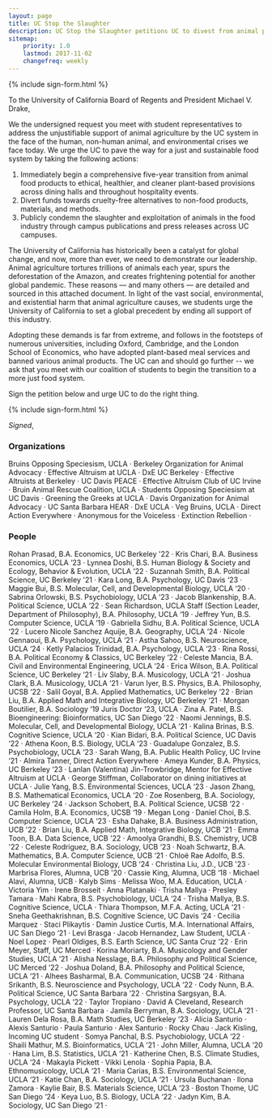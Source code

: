 ```yaml
---
layout: page
title: UC Stop the Slaughter
description: UC Stop the Slaughter petitions UC to divest from animal products.
sitemap:
    priority: 1.0
    lastmod: 2017-11-02
    changefreq: weekly
---
```


{% include sign-form.html %}

To the University of California Board of Regents and President Michael V. Drake,

We the undersigned request you meet with student representatives to address the unjustifiable support of animal agriculture by the UC system in the face of the human, non-human animal, and environmental crises we face today. We urge the UC to pave the way for a just and sustainable food system by taking the following actions: 

1. Immediately begin a comprehensive five-year transition from animal food products to ethical, healthier, and cleaner plant-based provisions across dining halls and throughout hospitality events.
2. Divert funds towards cruelty-free alternatives to non-food products, materials, and methods.
3. Publicly condemn the slaughter and exploitation of animals in the food industry through campus publications and press releases across UC campuses.

The University of California has historically been a catalyst for global change, and now, more than ever, we need to demonstrate our leadership. Animal agriculture tortures trillions of animals each year, spurs the deforestation of the Amazon, and creates frightening potential for another global pandemic. These reasons — and many others — are detailed and sourced in this  attached document. In light of the vast social, environmental, and existential harm that animal agriculture causes, we students urge the University of California to set a global precedent by ending all support of this industry.

Adopting these demands is far from extreme, and follows in the footsteps of numerous universities, including Oxford, Cambridge, and the London School of Economics, who have adopted plant-based meal services and banned various animal products. The UC can and should go further -- we ask that you meet with our coalition of students to begin the transition to a more just food system.

Sign the petition below and urge UC to do the right thing.

{% include sign-form.html %}

*Signed*,

### Organizations
Bruins Opposing Speciesism, UCLA ·
Berkeley Organization for Animal Advocacy  ·
Effective Altruism at UCLA ·
DxE UC Berkeley ·
Effective Altruists at Berkeley ·
UC Davis PEACE ·
Effective Altruism Club of UC Irvine ·
Bruin Animal Rescue Coalition, UCLA ·
Students Opposing Speciesism at UC Davis ·
Greening the Greeks at UCLA ·
Davis Organization for Animal Advocacy ·
UC Santa Barbara HEAR ·
DxE UCLA ·
Veg Bruins, UCLA ·
Direct Action Everywhere ·
Anonymous for the Voiceless ·
Extinction Rebellion ·

### People
Rohan Prasad, B.A. Economics, UC Berkeley '22 ·
Kris Chari, B.A. Business Economics, UCLA ‘23 ·
Lynnea Doshi, B.S. Human Biology & Society and Ecology, Behavior & Evolution, UCLA ‘22 ·
Suzannah Smith, B.A. Political Science, UC Berkeley '21 ·
Kara Long, B.A. Psychology, UC Davis ‘23 ·
Maggie Bui, B.S. Molecular, Cell, and Developmental Biology, UCLA ‘20 ·
Sabrina Orlowski, B.S. Psychobiology, UCLA ‘23 ·
Jacob Blankenship, B.A. Political Science, UCLA ‘22 ·
Sean Richardson, UCLA Staff (Section Leader, Department of Philosophy), B.A. Philosophy, UCLA ‘19 ·
Jeffrey Yun, B.S. Computer Science, UCLA ’19 ·
Gabriella Sidhu, B.A. Political Science, UCLA ‘22 ·
Lucero Nicole Sanchez Aquije, B.A. Geography, UCLA ‘24 ·
Nicole Gennaoui, B.A. Psychology, UCLA ‘21 ·
Astha Sahoo, B.S. Neuroscience, UCLA ‘24 ·
Ketly Palacios Trinidad, B.A. Psychology, UCLA ‘23 ·
Rina Rossi, B.A. Political Economy & Classics, UC Berkeley ‘22 ·
Celeste Mancia, B.A. Civil and Environmental Engineering, UCLA ‘24 ·
Erica Wilson, B.A. Political Science, UC Berkeley ‘21 ·
Liv Slaby, B.A. Musicology, UCLA ‘21 ·
Joshua Clark, B.A. Musicology, UCLA ‘21 ·
Varun Iyer, B.S. Physics, B.A. Philosophy, UCSB ‘22 ·
Salil Goyal, B.A. Applied Mathematics, UC Berkeley ‘22 ·
Brian Liu, B.A. Applied Math and Integrative Biology, UC Berkeley ‘21 ·
Morgan Boutilier, B.A. Sociology ‘19 Juris Doctor ‘23, UCLA ·
Zina A. Patel, B.S. Bioengineering: Bioinformatics, UC San Diego ‘22 ·
Naomi Jennings, B.S. Molecular, Cell, and Developmental Biology, UCLA ‘21 ·
Kalina Brinas, B.S. Cognitive Science, UCLA ‘20 ·
Kian Bidari, B.A. Political Science, UC Davis ‘22 ·
Athena Koon, B.S. Biology, UCLA ‘23 ·
Guadalupe Gonzalez, B.S. Psychobiology, UCLA ‘23 ·
Sarah Wang, B.A. Public Health Policy, UC Irvine ‘21 ·
Almira Tanner, Direct Action Everywhere ·
Ameya Kunder, B.A. Physics, UC Berkeley ‘23 ·
Lanlan (Valentina) Jin-Trowbridge, Mentor for Effective Altruism at UCLA ·
George Stiffman, Collaborator on dining initiatives at UCLA ·
Julie Yang, B.S. Environmental Sciences, UCLA ‘23 ·
Jason Zhang, B.S. Mathematical Economics, UCLA ‘20 ·
Zoe Rosenberg, B.A. Sociology, UC Berkeley ‘24 ·
Jackson Schobert, B.A. Political Science, UCSB ‘22 ·
Camila Holm, B.A. Economics, UCSB ‘19 ·
Megan Long ·
Daniel Choi, B.S. Computer Science, UCLA ‘23 ·
Esha Dahake, B.A. Business Administration, UCB '22 ·
Brian Liu, B.A. Applied Math, Integrative Biology, UCB '21 ·
Emma Toon, B.A. Data Science, UCB '22 ·
Amoolya Grandhi, B.S. Chemistry, UCB '22 ·
Celeste Rodriguez, B.A. Sociology, UCB ‘23 ·
Noah Schwartz, B.A. Mathematics, B.A. Computer Science, UCB ‘21 ·
Chloë Rae Adolfo, B.S. Molecular Environmental Biology, UCB ‘24 ·
Christina Liu, J.D., UCB '23 ·
Marbrisa Flores, Alumna, UCB '20 ·
Cassie King, Alumna, UCB ‘18 ·
Michael Alavi, Alumna, UCB ·
Kalyb Sims ·
Melissa Woo, M.A. Education, UCLA ·
Victoria Yim ·
Irene Brosseit ·
Anna Platanaki ·
Trisha Mallya ·
Presley Tamara ·
Mahi Kabra, B.S. Psychobiology, UCLA ‘24 ·
Trisha Mallya, B.S. Cognitive Science, UCLA ·
Thiara Thompson, M.F.A. Acting, UCLA ‘21 ·
Sneha Geethakrishnan, B.S. Cognitive Science, UC Davis ‘24 ·
Cecilia Marquez ·
Staci Plikaytis ·
Damin Justice Curtis, M.A. International Affairs, UC San Diego ‘21 ·
Levi Brasga ·
Jacob Hernandez, Law Student, UCLA ·
Noel Lopez ·
Pearl Oldiges, B.S. Earth Science, UC Santa Cruz ‘22 ·
Erin Meyer, Staff, UC Merced ·
Korina Moriarty, B.A. Musicology and Gender Studies, UCLA ‘21 ·
Alisha Nesslage, B.A. Philosophy and Political Science, UC Merced ‘22 ·
Joshua Doland, B.A. Philosophy and Political Science, UCLA ‘21 ·
Alhees Basharmal, B.A. Communication, UCSB ‘24 ·
Rithana Srikanth, B.S. Neuroscience and Psychology, UCLA ‘22 ·
Cody Nunn, B.A. Political Science, UC Santa Barbara ‘22 ·
Christina Sargsyan, B.A. Psychology, UCLA ‘22 ·
Taylor Tropiano ·
David A Cleveland, Research Professor, UC Santa Barbara ·
Jamila Berryman, B.A. Sociology, UCLA ‘21 ·
Lauren Dela Rosa, B.A. Math Studies, UC Berkeley ‘23 ·
Alicia Santurio ·
Alexis Santurio ·
Paula Santurio ·
Alex Santurio ·
Rocky Chau ·
Jack Kisling, Incoming UC student ·
Somya Panchal, B.S. Psychobiology, UCLA ‘22 ·
Shaili Mathur, M.S. Bioinformatics, UCLA ‘21 ·
John Miller, Alumna, UCLA ‘20 ·
Hana Lim, B.S. Statistics, UCLA ‘21 ·
Katherine Chen, B.S. Climate Studies, UCLA ‘24 ·
Makayla Pickett ·
Vikki Lenola ·
Sophia Papia, B.A. Ethnomusicology, UCLA ‘21 ·
Maria Carias, B.S. Environmental Science, UCLA ‘21 ·
Katie Chan, B.A. Sociology, UCLA ‘21 ·
Ursula Buchanan ·
Ilona Zamora ·
Kaylie Bair, B.S. Materials Science, UCLA ‘23 ·
Boston Thome, UC San Diego ‘24 ·
Keya Luo, B.S. Biology, UCLA ‘22 ·
Jadyn Kim, B.A. Sociology, UC San Diego ‘21 ·

